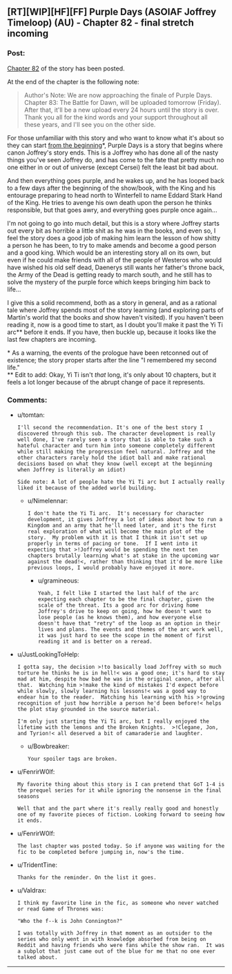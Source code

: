 ## [RT][WIP][HF][FF] Purple Days (ASOIAF Joffrey Timeloop) (AU) - Chapter 82 - final stretch incoming

### Post:

[Chapter 82](https://forums.spacebattles.com/threads/purple-days-asoiaf-joffrey-timeloop-au.450894/page-309#post-76176398) of the story has been posted.

At the end of the chapter is the following note:

> Author's Note: We are now approaching the finale of Purple Days. Chapter 83: The Battle for Dawn, will be uploaded tomorrow (Friday). After that, it'll be a new upload every 24 hours until the story is over. Thank you all for the kind words and your support throughout all these years, and I'll see you on the other side.

For those unfamiliar with this story and who want to know what it's about so they can start [from the beginning](https://forums.spacebattles.com/threads/purple-days-asoiaf-joffrey-timeloop-au.450894/)*, Purple Days is a story that begins where canon Joffrey's story ends.  This is a Joffrey who has done all of the nasty things you've seen Joffrey do, and has come to the fate that pretty much no one either in or out of universe (except Cersei) felt the least bit bad about.

And then everything goes purple, and he wakes up, and he has looped back to a few days after the beginning of the show/book, with the King and his entourage preparing to head north to Winterfell to name Eddard Stark Hand of the King.  He tries to avenge his own death upon the person he thinks responsible, but that goes awry, and everything goes purple once again...

I'm not going to go into much detail, but this is a story where Joffrey starts out every bit as horrible a little shit as he was in the books, and even so, I feel the story does a good job of making him learn the lesson of how shitty a person he has been, to try to make amends and become a good person and a good king.  Which would be an interesting story all on its own, but even if he could make friends with all of the people of Westeros who would have wished his old self dead, Daenerys still wants her father's throne back, the Army of the Dead is getting ready to march south, and he still has to solve the mystery of the purple force which keeps bringing him back to life...

I give this a solid recommend, both as a story in general, and as a rational tale where Joffrey spends most of the story learning (and exploring parts of Martin's world that the books and show haven't visited).  If you haven't been reading it, now is a good time to start, as I doubt you'll make it past the Yi Ti arc** before it ends.  If you have, then buckle up, because it looks like the last few chapters are incoming.

\* As a warning, the events of the prologue have been retconned out of existence; the story proper starts after the line "I remembered my second life."  
\** Edit to add: Okay, Yi Ti isn't *that* long, it's only about 10 chapters, but it feels a lot longer because of the abrupt change of pace it represents.

### Comments:

- u/tomtan:
  ```
  I'll second the recommendation. It's one of the best story I discovered through this sub. The character development is really well done, I've rarely seen a story that is able to take such a hateful character and turn him into someone completely different while still making the progression feel natural. Joffrey and the other characters rarely hold the idiot ball and make rational decisions based on what they know (well except at the beginning when Joffrey is literally an idiot)

  Side note: A lot of people hate the Yi Ti arc but I actually really liked it because of the added world building.
  ```

  - u/Nimelennar:
    ```
    I don't hate the Yi Ti arc.  It's necessary for character development, it gives Joffrey a lot of ideas about how to run a Kingdom and an army that he'll need later, and it's the first real exploration of what will become the main plot of the story.  My problem with it is that I think it isn't set up properly in terms of pacing or tone.  If I went into it expecting that >!Joffrey would be spending the next ten chapters brutally learning what's at stake in the upcoming war against the dead!<, rather than thinking that it'd be more like previous loops, I would probably have enjoyed it more.
    ```

    - u/gramineous:
      ```
      Yeah, I felt like I started the last half of the arc expecting each chapter to be the final chapter, given the scale of the threat. Its a good arc for driving home Joffrey's drive to keep on going, how he doesn't want to lose people (as he knows them), and how everyone else doesn't have that "retry" of the loop as an option in their lives and plans. The events and themes of the arc work well, it was just hard to see the scope in the moment of first reading it and is better on a reread.
      ```

- u/JustLookingToHelp:
  ```
  I gotta say, the decision >!to basically load Joffrey with so much torture he thinks he is in hell!< was a good one; it's hard to stay mad at him, despite how bad he was in the original canon, after all that.  Watching him >!make the kind of mistakes I'd expect before while slowly, slowly learning his lessons!< was a good way to endear him to the reader.  Matching his learning with his >!growing recognition of just how horrible a person he'd been before!< helps the plot stay grounded in the source material.

  I'm only just starting the Yi Ti arc, but I really enjoyed the lifetime with the lemons and the Broken Knights.  >!Clegane, Jon, and Tyrion!< all deserved a bit of camaraderie and laughter.
  ```

  - u/Bowbreaker:
    ```
    Your spoiler tags are broken.
    ```

- u/FenrirW0lf:
  ```
  My favorite thing about this story is I can pretend that GoT 1-4 is the prequel series for it while ignoring the nonsense in the final seasons

  Well that and the part where it's really really good and honestly one of my favorite pieces of fiction. Looking forward to seeing how it ends.
  ```

- u/FenrirW0lf:
  ```
  The last chapter was posted today. So if anyone was waiting for the fic to be completed before jumping in, now's the time.
  ```

- u/TridentTine:
  ```
  Thanks for the reminder. On the list it goes.
  ```

- u/Valdrax:
  ```
  I think my favorite line in the fic, as someone who never watched or read Game of Thrones was:

  "Who the f--k is John Connington?"

  I was totally with Joffrey in that moment as an outsider to the series who only went in with knowledge absorbed from being on Reddit and having friends who were fans while the show ran.  It was a subplot that just came out of the blue for me that no one ever talked about.
  ```

---

